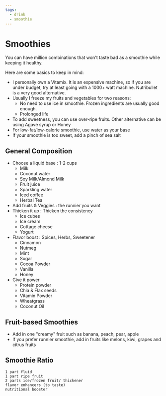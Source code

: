 ```yaml
---
tags:
  - drink
  - smoothie
---
```


# Smoothies

You can have million combinations that won't taste bad as a smoothie while keeping it healthy.

Here are some basics to keep in mind:

* I personally own a Vitamix. It is an expensive machine, so if you are under budget, try at least going with a 1000+ watt machine. Nutribullet is a very good alternative.
* Usually I freeze my fruits and vegetables for two reasons:
    * No need to use ice in smoothie. Frozen ingredients are usually good enough.
    * Prolonged life
* To add sweetness, you can use over-ripe fruits. Other alternative can be using Agave syrup or Honey
* For low-fat/low-calorie smoothie, use water as your base
* If your smoothie is too sweet, add a pinch of sea salt

## General Composition

* Choose a liquid base : 1-2 cups
    * Milk
    * Coconut water
    * Soy Milk/Almond Milk
    * Fruit juice
    * Sparkling water
    * Iced coffee
    * Herbal Tea
* Add fruits & Veggies : the runnier you want
* Thicken it up : Thicken the consistency
    * Ice cubes
    * Ice cream
    * Cottage cheese
    * Yogurt
* Flavor boost : Spices, Herbs, Sweetener
    * Cinnamon
    * Nutmeg
    * Mint
    * Sugar
    * Cocoa Powder
    * Vanilla
    * Honey
* Give it power
    * Protein powder
    * Chia & Flax seeds
    * Vitamin Powder
    * Wheatgrass
    * Coconut Oil

## Fruit-based Smoothies

* Add in one "creamy" fruit such as banana, peach, pear, apple
* If you prefer runnier smoothie, add in fruits like melons, kiwi, grapes and citrus fruits

## Smoothie Ratio

```
1 part fluid
1 part ripe fruit
2 parts ice/frozen fruit/ thickener
flavor enhancers (to taste)
nutritional booster
```
